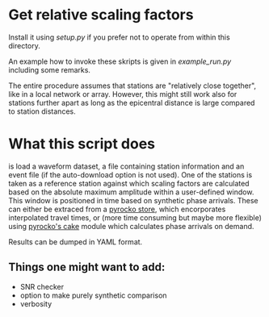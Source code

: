 # Get relative scaling factors

Install it using *setup.py* if you prefer not to operate from within this
directory.

An example how to invoke these skripts is given in *example_run.py* including
some remarks.

The entire procedure assumes that stations are "relatively close together", like
in a local network or array. However, this might still work also for stations
further apart as long as the epicentral distance is large compared to station
distances.

# What this script does
is load a waveform dataset, a file containing station information and an event
file (if the auto-download option is not used). One of the stations is taken as
a reference station against which scaling factors are calculated based on the
absolute maximum amplitude within a user-defined window. This window is
positioned in time based on synthetic phase arrivals. These can either be
extraced from a [pyrocko store](http://emolch.github.io/pyrocko/current/fomosto.html),
which encorporates interpolated travel times, or (more time consuming but maybe
more flexible) using [pyrocko's cake](http://emolch.github.io/pyrocko/current/cake_doc.html)
module which calculates phase arrivals on demand.

Results can be dumped in YAML format.


## Things one might want to add:
* SNR checker
* option to make purely synthetic comparison
* verbosity
